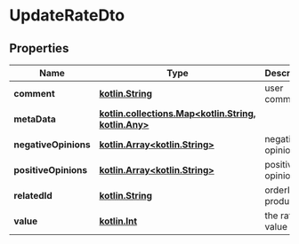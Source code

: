 # UpdateRateDto

## Properties
Name | Type | Description | Notes
------------ | ------------- | ------------- | -------------
**comment** | [**kotlin.String**](.md) | user comment |  [optional]
**metaData** | [**kotlin.collections.Map&lt;kotlin.String, kotlin.Any&gt;**](.md) |  |  [optional]
**negativeOpinions** | [**kotlin.Array&lt;kotlin.String&gt;**](.md) | negative opinions |  [optional]
**positiveOpinions** | [**kotlin.Array&lt;kotlin.String&gt;**](.md) | positive opinions |  [optional]
**relatedId** | [**kotlin.String**](.md) | orderId, productId,... |  [optional]
**value** | [**kotlin.Int**](.md) | the rate value |  [optional]
